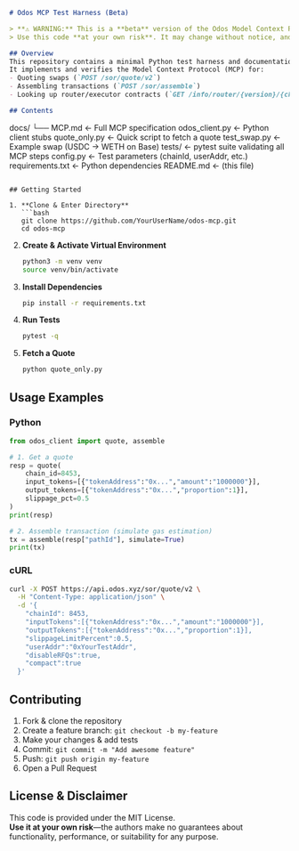 ```markdown
# Odos MCP Test Harness (Beta)

> **⚠️ WARNING:** This is a **beta** version of the Odos Model Context Protocol (MCP) harness.  
> Use this code **at your own risk**. It may change without notice, and is provided “as-is” with no warranty.

## Overview
This repository contains a minimal Python test harness and documentation for interacting with the Odos smart-order-routing API.  
It implements and verifies the Model Context Protocol (MCP) for:
- Quoting swaps (`POST /sor/quote/v2`)  
- Assembling transactions (`POST /sor/assemble`)  
- Looking up router/executor contracts (`GET /info/router/{version}/{chain_id}`, `GET /info/executor/{version}/{chain_id}`)

## Contents
```
docs/
  └── MCP.md           ← Full MCP specification
odo​s_client.py        ← Python client stubs
quote_only.py         ← Quick script to fetch a quote
test_swap.py          ← Example swap (USDC → WETH on Base)
tests/                ← pytest suite validating all MCP steps
config.py             ← Test parameters (chainId, userAddr, etc.)
requirements.txt      ← Python dependencies
README.md             ← (this file)
```

## Getting Started

1. **Clone & Enter Directory**  
   ```bash
   git clone https://github.com/YourUserName/odos-mcp.git
   cd odos-mcp
   ```

2. **Create & Activate Virtual Environment**  
   ```bash
   python3 -m venv venv
   source venv/bin/activate
   ```

3. **Install Dependencies**  
   ```bash
   pip install -r requirements.txt
   ```

4. **Run Tests**  
   ```bash
   pytest -q
   ```

5. **Fetch a Quote**  
   ```bash
   python quote_only.py
   ```

## Usage Examples

### Python
```python
from odos_client import quote, assemble

# 1. Get a quote
resp = quote(
    chain_id=8453,
    input_tokens=[{"tokenAddress":"0x...","amount":"1000000"}],
    output_tokens=[{"tokenAddress":"0x...","proportion":1}],
    slippage_pct=0.5
)
print(resp)

# 2. Assemble transaction (simulate gas estimation)
tx = assemble(resp["pathId"], simulate=True)
print(tx)
```

### cURL
```bash
curl -X POST https://api.odos.xyz/sor/quote/v2 \
  -H "Content-Type: application/json" \
  -d '{
    "chainId": 8453,
    "inputTokens":[{"tokenAddress":"0x...","amount":"1000000"}],
    "outputTokens":[{"tokenAddress":"0x...","proportion":1}],
    "slippageLimitPercent":0.5,
    "userAddr":"0xYourTestAddr",
    "disableRFQs":true,
    "compact":true
  }'
```

## Contributing
1. Fork & clone the repository  
2. Create a feature branch: `git checkout -b my-feature`  
3. Make your changes & add tests  
4. Commit: `git commit -m "Add awesome feature"`  
5. Push: `git push origin my-feature`  
6. Open a Pull Request

## License & Disclaimer
This code is provided under the MIT License.  
**Use it at your own risk**—the authors make no guarantees about functionality, performance, or suitability for any purpose.
```
